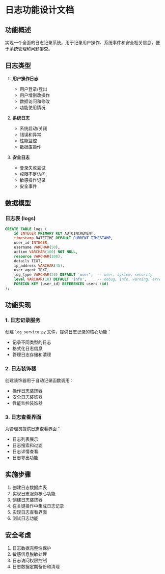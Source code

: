 # 日志功能设计文档

## 功能概述

实现一个全面的日志记录系统，用于记录用户操作、系统事件和安全相关信息，便于系统管理和问题排查。

## 日志类型

1. **用户操作日志**
   - 用户登录/登出
   - 用户增删改操作
   - 数据访问和修改
   - 功能使用情况

2. **系统日志**
   - 系统启动/关闭
   - 错误和异常
   - 性能监控
   - 数据库操作

3. **安全日志**
   - 登录失败尝试
   - 权限不足访问
   - 敏感操作记录
   - 安全事件

## 数据模型

### 日志表 (logs)

```sql
CREATE TABLE logs (
    id INTEGER PRIMARY KEY AUTOINCREMENT,
    timestamp DATETIME DEFAULT CURRENT_TIMESTAMP,
    user_id INTEGER,
    username VARCHAR(50),
    action VARCHAR(100) NOT NULL,
    resource VARCHAR(100),
    details TEXT,
    ip_address VARCHAR(45),
    user_agent TEXT,
    log_type VARCHAR(20) DEFAULT 'user',  -- user, system, security
    level VARCHAR(10) DEFAULT 'info',     -- debug, info, warning, error, critical
    FOREIGN KEY (user_id) REFERENCES users (id)
);
```

## 功能实现

### 1. 日志记录服务

创建 `log_service.py` 文件，提供日志记录的核心功能：

- 记录不同类型的日志
- 格式化日志信息
- 管理日志存储和清理

### 2. 日志装饰器

创建装饰器用于自动记录函数调用：

- 操作日志装饰器
- 安全日志装饰器
- 性能监控装饰器

### 3. 日志查看界面

为管理员提供日志查看界面：

- 日志列表展示
- 日志搜索和过滤
- 日志详情查看
- 日志导出功能

## 实施步骤

1. 创建日志数据库表
2. 实现日志服务核心功能
3. 创建日志装饰器
4. 在关键操作中集成日志记录
5. 实现日志查看界面
6. 测试日志功能

## 安全考虑

1. 日志数据完整性保护
2. 敏感信息脱敏处理
3. 日志访问权限控制
4. 日志数据定期备份和清理